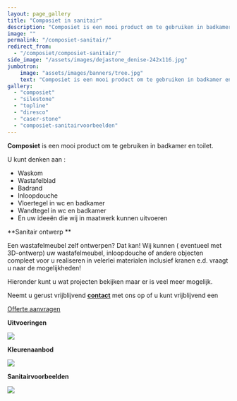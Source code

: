 ```yaml
---
layout: page_gallery
title: "Composiet in sanitair"
description: "Composiet is een mooi product om te gebruiken in badkamer en toilet. Uw idee in Composiet."
image: ""
permalink: "/composiet-sanitair/"
redirect_from:
  - "/composiet/composiet-sanitair/"
side_image: "/assets/images/dejastone_denise-242x116.jpg"
jumbotron:
    image: "assets/images/banners/tree.jpg"
    text: "Composiet is een mooi product om te gebruiken in badkamer en toilet."
gallery: 
  - "composiet"
  - "silestone"
  - "topline"
  - "diresco"
  - "caser-stone"
  - "composiet-sanitairvoorbeelden"    
---
```


**Composiet** is een mooi product om te gebruiken in badkamer en toilet.

U kunt denken aan :

*   Waskom
*   Wastafelblad
*   Badrand
*   Inloopdouche
*   Vloertegel in wc en badkamer
*   Wandtegel in wc en badkamer
*   En uw ideeën die wij in maatwerk kunnen uitvoeren

**Sanitair ontwerp **

Een wastafelmeubel zelf ontwerpen? Dat kan! Wij kunnen ( eventueel met 3D-ontwerp) uw wastafelmeubel, inloopdouche of andere objecten compleet voor u realiseren in velerlei materialen inclusief kranen e.d. vraagt u naar de mogelijkheden!

Hieronder kunt u wat projecten bekijken maar er is veel meer mogelijk.

Neemt u gerust vrijblijvend **[contact](/contact/)** met ons op of u kunt vrijblijvend een

[Offerte aanvragen](/contact/)

**Uitvoeringen**  

[![](/images/2015/02/volcano-afwerking-blad-silestone-275x145.jpg)](/composiet-sanitair/uitvoeringen-composiet-sanitair/)

**Kleurenaanbod**  

[![](/images/2015/02/Kleurenpallet-silestone-275x145.jpg)](/composiet-sanitair/kleurenaanbod-composiet-sanitair/)

**Sanitairvoorbeelden**  

[![](/images/2015/02/Caesarstone-2141-Snow-White-wastafel-275x145.jpg)](/composiet-sanitair/sanitairvoorbeelden-composiet/)